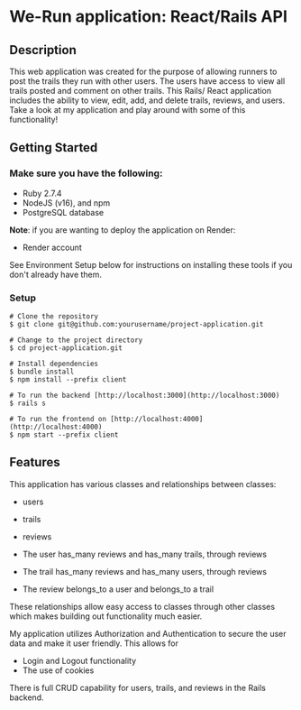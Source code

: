 # We-Run application: React/Rails API

## Description

This web application was created for the purpose of allowing runners to post the trails they run with other users. 
The users have access to view all trails posted and comment on other trails. This Rails/ React application 
includes the ability to view, edit, add, and delete trails, reviews, and users. Take a look at my application 
and play around with some of this functionality!

## Getting Started

### Make sure you have the following: 
- Ruby 2.7.4
- NodeJS (v16), and npm
- PostgreSQL database

**Note**: if you are wanting to deploy the application on Render: 
- Render account

See Environment Setup below for instructions on installing these tools if you
don't already have them.

### Setup

```console
# Clone the repository
$ git clone git@github.com:yourusername/project-application.git

# Change to the project directory
$ cd project-application.git

# Install dependencies
$ bundle install
$ npm install --prefix client

# To run the backend [http://localhost:3000](http://localhost:3000)
$ rails s

# To run the frontend on [http://localhost:4000](http://localhost:4000)
$ npm start --prefix client
```

## Features

This application has various classes and relationships between classes:

- users
- trails
- reviews

- The user has_many reviews and has_many trails, through reviews
- The trail has_many reviews and has_many users, through reviews
- The review belongs_to a user and belongs_to a trail

These relationships allow easy access to classes through other classes which makes building out functionality much easier.

My application utilizes Authorization and Authentication to secure the user data and make it user friendly. This allows for

- Login and Logout functionality
- The use of cookies

There is full CRUD capability for users, trails, and reviews in the Rails backend. 

